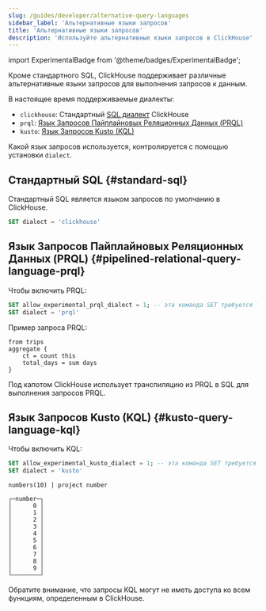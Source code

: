 ```yaml
---
slug: /guides/developer/alternative-query-languages
sidebar_label: 'Альтернативные языки запросов'
title: 'Альтернативные языки запросов'
description: 'Используйте альтернативные языки запросов в ClickHouse'
---
```


import ExperimentalBadge from '@theme/badges/ExperimentalBadge';

Кроме стандартного SQL, ClickHouse поддерживает различные альтернативные языки запросов для выполнения запросов к данным.

В настоящее время поддерживаемые диалекты:
- `clickhouse`: Стандартный [SQL диалект](../../chdb/reference/sql-reference.md) ClickHouse
- `prql`: [Язык Запросов Пайплайновых Реляционных Данных (PRQL)](https://prql-lang.org/)
- `kusto`: [Язык Запросов Kusto (KQL)](https://learn.microsoft.com/en-us/azure/data-explorer/kusto/query)

Какой язык запросов используется, контролируется с помощью установки `dialect`.

## Стандартный SQL {#standard-sql}

Стандартный SQL является языком запросов по умолчанию в ClickHouse.

```sql
SET dialect = 'clickhouse'
```

## Язык Запросов Пайплайновых Реляционных Данных (PRQL) {#pipelined-relational-query-language-prql}

<ExperimentalBadge/>

Чтобы включить PRQL:

```sql
SET allow_experimental_prql_dialect = 1; -- эта команда SET требуется только для версий ClickHouse >= v25.1
SET dialect = 'prql'
```

Пример запроса PRQL:

```prql
from trips
aggregate {
    ct = count this
    total_days = sum days
}
```

Под капотом ClickHouse использует транспиляцию из PRQL в SQL для выполнения запросов PRQL.

## Язык Запросов Kusto (KQL) {#kusto-query-language-kql}

<ExperimentalBadge/>

Чтобы включить KQL:

```sql
SET allow_experimental_kusto_dialect = 1; -- эта команда SET требуется только для версий ClickHouse >= 25.1
SET dialect = 'kusto'
```

```kql title="Запрос"
numbers(10) | project number
```

```response title="Ответ"
┌─number─┐
│      0 │
│      1 │
│      2 │
│      3 │
│      4 │
│      5 │
│      6 │
│      7 │
│      8 │
│      9 │
└────────┘
```

Обратите внимание, что запросы KQL могут не иметь доступа ко всем функциям, определенным в ClickHouse.
